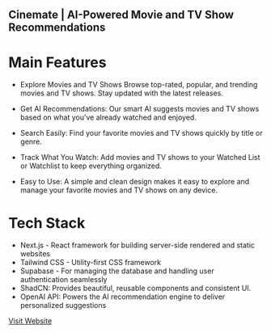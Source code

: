 ## Cinemate | AI-Powered Movie and TV Show Recommendations

# Main Features

- Explore Movies and TV Shows Browse top-rated, popular, and trending movies and TV shows. Stay updated with the latest releases.

- Get AI Recommendations: Our smart AI suggests movies and TV shows based on what you’ve already watched and enjoyed.

- Search Easily: Find your favorite movies and TV shows quickly by title or genre.

- Track What You Watch: Add movies and TV shows to your Watched List or Watchlist to keep everything organized.

- Easy to Use: A simple and clean design makes it easy to explore and manage your favorite movies and TV shows on any device.

# Tech Stack
- Next.js - React framework for building server-side rendered and static websites
- Tailwind CSS - Utility-first CSS framework
- Supabase - For managing the database and handling user authentication seamlessly
- ShadCN: Provides beautiful, reusable components and consistent UI.
- OpenAI API: Powers the AI recommendation engine to deliver personalized suggestions


[Visit Website](https://cinemate-olive.vercel.app/)